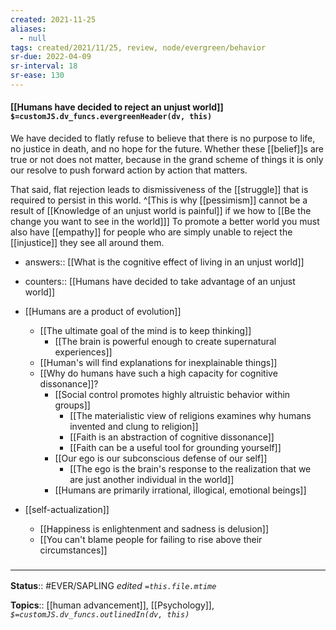 ```yaml
---
created: 2021-11-25 
aliases:
  - null
tags: created/2021/11/25, review, node/evergreen/behavior
sr-due: 2022-04-09
sr-interval: 18
sr-ease: 130
---
```


#### [[Humans have decided to reject an unjust world]] `$=customJS.dv_funcs.evergreenHeader(dv, this)`

We have decided to flatly refuse to believe that there is no purpose to life, no justice in death, and no hope for the future. Whether these [[belief]]s are true or not does not matter, because in the grand scheme of things it is only our resolve to push forward action by action that matters. 

That said, flat rejection leads to dismissiveness of the [[struggle]] that is required to persist in this world.
^[This is why [[pessimism]] cannot be a result of [[Knowledge of an unjust world is painful]] if we how to [[Be the change you want to see in the world]]]
To promote a better world you must also have [[empathy]] for people who are simply unable to reject the [[injustice]] they see all around them. 

- answers:: [[What is the cognitive effect of living in an unjust world]]
- counters:: [[Humans have decided to take advantage of an unjust world]]

- [[Humans are a product of evolution]]
    - [[The ultimate goal of the mind is to keep thinking]]
        - [[The brain is powerful enough to create supernatural experiences]]
    - [[Human's will find explanations for inexplainable things]]
    - [[Why do humans have such a high capacity for cognitive dissonance]]?
        - [[Social control promotes highly altruistic behavior within groups]]
            - [[The materialistic view of religions examines why humans invented and clung to religion]]
            - [[Faith is an abstraction of cognitive dissonance]]
            - [[Faith can be a useful tool for grounding yourself]]
		- [[Our ego is our subconscious defense of our self]]
			- [[The ego is the brain's response to the realization that we are just another individual in the world]]
        - [[Humans are primarily irrational, illogical, emotional beings]]
- [[self-actualization]]
    - [[Happiness is enlightenment and sadness is delusion]]
	- [[You can't blame people for failing to rise above their circumstances]]

### <hr class="footnote"/>

**Status**:: #EVER/SAPLING 
*edited `=this.file.mtime`*

**Topics**:: [[human advancement]], [[Psychology]], 
*`$=customJS.dv_funcs.outlinedIn(dv, this)`*
